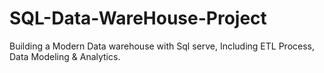 # SQL-Data-WareHouse-Project
Building a Modern Data warehouse with Sql serve, Including ETL Process, Data Modeling &amp; Analytics.
